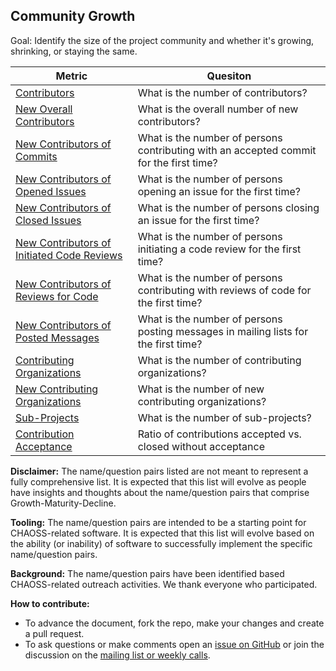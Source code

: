## Community Growth

Goal: Identify the size of the project community and whether it's growing, shrinking, or staying the same.

Metric | Quesiton
--- | ---
[Contributors](../metrics/contributors.md) | What is the number of contributors?
[New Overall Contributors](../metrics/contributors-new.md) | What is the overall number of new contributors?
[New Contributors of Commits](../metrics/pull-requests-merge-contributor-new.md) | What is the number of persons contributing with an accepted commit for the first time?
[New Contributors of Opened Issues](../metrics/issues-first-time-opened.md) | What is the number of persons opening an issue for the first time?
[New Contributors of Closed Issues](../metrics/issues-first-time-closed.md) | What is the number of persons closing an issue for the first time?
[New Contributors of Initiated Code Reviews](../metrics/pull-requests-initiated-reviews-contributors-new.md) | What is the number of persons initiating a code review for the first time?
[New Contributors of Reviews for Code](../metrics/pull-requests-code-reviews-contributors-new.md) | What is the number of persons contributing with reviews of code for the first time?
[New Contributors of Posted Messages](../metrics/mailing-lists-messages-contributors-new.md) | What is the number of persons posting messages in mailing lists for the first time?
[Contributing Organizations](../metrics/organizations.md) | What is the number of contributing organizations?
[New Contributing Organizations](../metrics/organizations-new.md) | What is the number of new contributing organizations?
[Sub-Projects](../metrics/sub-projects.md) | What is the number of sub-projects?
[Contribution Acceptance](../metrics/pull-requests-merged-vs-closed.md)  | Ratio of contributions accepted vs. closed without acceptance


**Disclaimer:**
The name/question pairs listed are not meant to represent a fully comprehensive list. It is expected that this list will evolve as people have insights and thoughts about the name/question pairs that comprise Growth-Maturity-Decline.

**Tooling:**
The name/question pairs are intended to be a starting point for CHAOSS-related software. It is expected that this list will evolve based on the ability (or inability) of software to successfully implement the specific name/question pairs.

**Background:**
The name/question pairs have been identified based CHAOSS-related outreach activities. We thank everyone who participated.

**How to contribute:**
- To advance the document, fork the repo, make your changes and create a pull request.
- To ask questions or make comments open an [issue on GitHub][issue] or join the discussion on the [mailing list or weekly calls](https://chaoss.community/participate/).

[issue]: https://github.com/chaoss/wg-gmd/issues
